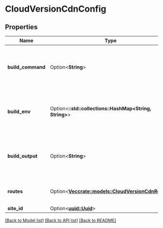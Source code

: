 # CloudVersionCdnConfig

## Properties

Name | Type | Description | Notes
------------ | ------------- | ------------- | -------------
**build_command** | Option<**String**> | _Configures Rivet CLI behavior. Has no effect on server behavior._ | [optional]
**build_env** | Option<**::std::collections::HashMap<String, String>**> | _Configures Rivet CLI behavior. Has no effect on server behavior._ | [optional]
**build_output** | Option<**String**> | _Configures Rivet CLI behavior. Has no effect on server behavior._ | [optional]
**routes** | Option<[**Vec<crate::models::CloudVersionCdnRoute>**](CloudVersionCdnRoute.md)> | Multiple CDN version routes. | [optional]
**site_id** | Option<[**uuid::Uuid**](uuid::Uuid.md)> |  | [optional]

[[Back to Model list]](../README.md#documentation-for-models) [[Back to API list]](../README.md#documentation-for-api-endpoints) [[Back to README]](../README.md)


